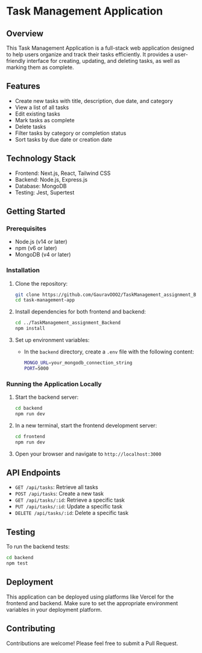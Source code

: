 # Task Management Application

## Overview

This Task Management Application is a full-stack web application designed to help users organize and track their tasks efficiently. It provides a user-friendly interface for creating, updating, and deleting tasks, as well as marking them as complete.

## Features

- Create new tasks with title, description, due date, and category
- View a list of all tasks
- Edit existing tasks
- Mark tasks as complete
- Delete tasks
- Filter tasks by category or completion status
- Sort tasks by due date or creation date

## Technology Stack

- Frontend: Next.js, React, Tailwind CSS
- Backend: Node.js, Express.js
- Database: MongoDB
- Testing: Jest, Supertest

## Getting Started

### Prerequisites

- Node.js (v14 or later)
- npm (v6 or later)
- MongoDB (v4 or later)

### Installation

1. Clone the repository:
   ```bash
   git clone https://github.com/GauravOOO2/TaskManagement_assignment_Backend.git
   cd task-management-app
   ```

2. Install dependencies for both frontend and backend:
   ```bash
   cd ../TaskManagement_assignment_Backend
   npm install
   ```

3. Set up environment variables:
   - In the `backend` directory, create a `.env` file with the following content:
     ```bash
     MONGO_URL=your_mongodb_connection_string
     PORT=5000
     ```
     
### Running the Application Locally

1. Start the backend server:
   ```bash
   cd backend
   npm run dev
   ```

2. In a new terminal, start the frontend development server:
   ```bash
   cd frontend
   npm run dev
   ```

3. Open your browser and navigate to `http://localhost:3000`

## API Endpoints

- `GET /api/tasks`: Retrieve all tasks
- `POST /api/tasks`: Create a new task
- `GET /api/tasks/:id`: Retrieve a specific task
- `PUT /api/tasks/:id`: Update a specific task
- `DELETE /api/tasks/:id`: Delete a specific task

## Testing

To run the backend tests:

```bash
cd backend
npm test
```


## Deployment

This application can be deployed using platforms like Vercel for the frontend and backend. Make sure to set the appropriate environment variables in your deployment platform.

## Contributing

Contributions are welcome! Please feel free to submit a Pull Request.
